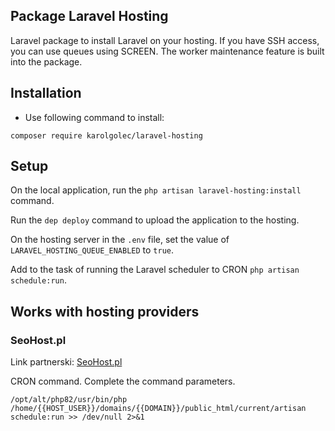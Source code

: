 ## Package Laravel Hosting

Laravel package to install Laravel on your hosting. If you have SSH access,
you can use queues using SCREEN. The worker maintenance feature is built into the package.

## Installation

- Use following command to install:

```
composer require karolgolec/laravel-hosting
```

## Setup

On the local application, run the `php artisan laravel-hosting:install` command.

Run the `dep deploy` command to upload the application to the hosting.

On the hosting server in the `.env` file, set the value of `LARAVEL_HOSTING_QUEUE_ENABLED` to `true`.

Add to the task of running the Laravel scheduler to CRON `php artisan schedule:run`.

## Works with hosting providers

### SeoHost.pl

Link partnerski: [SeoHost.pl](https://seohost.pl/?ref=49482)

CRON command. Complete the command parameters.

```
/opt/alt/php82/usr/bin/php /home/{{HOST_USER}}/domains/{{DOMAIN}}/public_html/current/artisan schedule:run >> /dev/null 2>&1
```

